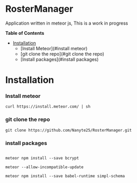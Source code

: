 # RosterManager
Application written in meteor js, This is a work in progress 


**Table of Contents**

- [Installation](#installation)
    - [Install Meteor](#install meteor)
    - [git clone the repo](#git clone the repo)
    - [Install packages](#install packages)



# Installation


### Install meteor


```
curl https://install.meteor.com/ | sh

```



### git clone the repo

```
git clone https://github.com/Nanyte25/RosterManager.git

```


### install packages

```

meteor npm install --save bcrypt

meteor --allow-incompatible-update

meteor npm install --save babel-runtime simpl-schema


```
